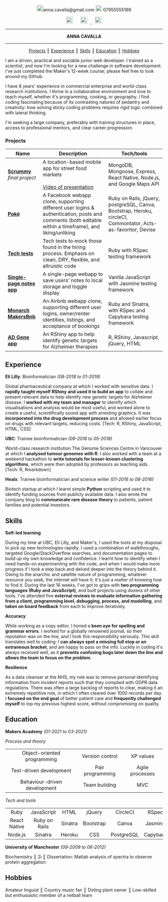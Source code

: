 <!DOCTYPE html>
<html lang="en">
<body>
<div align="center" ;>
<img src="https://www.iconpacks.net/icons/1/free-mail-icon-142-thumb.png" alt="mail" height="20" width="20"/>anna.cavalla@gmail.com <img src="https://i.pinimg.com/originals/ab/bf/1b/abbf1bfad107b77242957b1366d5bdb6.png" alt="phone" height="20" width="20"> 07955555169


<span align="justify"> <a href='https://www.linkedin.com/in/anna-cavalla-bb919ba3/'><img src="https://www.iconfinder.com/data/icons/free-social-icons/67/linkedin_circle_color-512.png" alt="linkedin" height="22" width="22" hspace="10"/></a> <a href='https://www.youtube.com/watch?v=ZS8sKxE3Hqk&t=13s'> <img src="https://i.pinimg.com/originals/46/02/cb/4602cbc18967da9c1eba7452905cd99b.png" alt="youtube" height="22" width="22" hspace="10"></a><a href='https://www.github.com/acavalla/'> <img src="https://www.clipartmax.com/png/middle/48-483031_github-logo-black-and-white-github-icon-vector.png" alt="github" height="22" width="22" hspace="10"/></a></span>

---

 **ANNA CAVALLA**

---


[Projects](#Projects) ║ [Experience](#experience) ║ [Skills](#skills) ║ [Education](#education) ║ [Hobbies](#hobbies)
</div>


I am a driven, practical and sociable junior web developer. I trained as a scientist, and now I'm looking for a new challenge in software development. I've just completed the Maker's 12-week course; please feel free to look around my Github.

I have 8 years' experience in commercial enterprise and world-class research institutions. I thrive in a collaborative environment and love to teach myself, whether it's programming, cooking, or geography. I find coding fascinating because of its contrasting natures of pedantry and creativity: how solving sticky coding problems requires rigid logic combined with lateral thinking.

I'm seeking a large company, preferably with training structures in place, access to professional mentors, and clear career progression.

### Projects

| Name           | Description     | Tech/tools     |
| ------- | ------------ | --------- |
|  <b>[Scrummy](https://github.com/acavalla/MarketFinder)</b> _final project_| A location-based mobile app for street food markets</br></br> [Video of presentation](https://www.youtube.com/watch?v=ZS8sKxE3Hqk&t=13s) | MongoDB, Mongoose, Express, React Native, Node.js, and Google Maps API |
| <b>[Poké](https://github.com/acavalla/acebook-poke)</b> | A Facebook webapp clone, supporting different user logins & authentication, posts and comments (both editable within a timeframe), and liking/unliking | Ruby on Rails, jQuery, postgreSQL, Canva, Bootstrap, Heroku, circleCI, Commontator, Acts-as-favoritor, Devise|
| <b>[Tech tests](https://github.com/acavalla/tech-tests)</b> | Tech tests to mock those found in the hiring process. Emphasis on clean, DRY, flexible, and altruistic code | Ruby with RSpec testing framework|
| <b>[Single-page notes app](https://github.com/acavalla/belarus)</b> | A single-page webapp to save users' notes to local storage and toggle display |Vanilla JavaScript with Jasmine testing framework|
| <b>[Monarch MakersBnb](https://github.com/acavalla/monarchmakersbnb)</b> | An Airbnb webapp clone, supporting different user logins, owner/renter identities, listings, and acceptance of bookings|Ruby and Sinatra, with RSpec and Capybara testing framework|
| <b>[AD Gene app](https://github.com/acavalla/ADgeneapp)</b> | An RShiny app to help identify genetic targets for Alzheimer therapies | R, RShiny, Javascript, jQuery, HTML |

## Experience

**Eli Lilly**: Bioinformatician _(08-2018 to 01-2019)_

Global pharmaceutical company at which I worked with sensitive data. I **rapidly taught myself RShiny and used it to build an app** to collate and present relevant data to help identify new genetic targets for Alzheimer disease. I **worked with my team and manager** to identify which visualisations and analysis would be most useful, and worked alone to create a useful, scientifically sound app with arresting graphics. It was **incorporated into the drug development process** and allowed earlier focus on drugs with relevant targets, reducing costs.
[Tech: R, RShiny, JavaScript, HTML, CSS]

**UBC**: Trainee bioinformatician _(09-2016 to 05-2018)_

World-class research institution The Genome Sciences Centre in Vancouver at which I **analysed tumour genomes with R**. I also worked with a team at a weekend hackathon to **write tutorials for lesser-known clustering algorithms**, which were then adopted by professors as teaching aids.
[Tech: R, Rmarkdown]

**Healx**: Trainee bioinformatician and science writer _(01-2016 to 08-2016)_

Biotech startup at which I learnt simple **Python** scripting and used it to identify funding sources from publicly available data. I also wrote the company blog to **communicate rare disease theory** to patients, patient families and potential investors.


## Skills

**Self-led learning**

During my time at UBC, Eli Lilly, and Maker's, I used the tools at my disposal to pick up new technologies rapidly. I used a combination of walkthroughs, targeted Google/StackOverflow searches, and documentation pages to build up my own knowledge and confidence. I learnt how to identify when I need hands-on experimenting with the code, and when I would make more progress if I took a step back and delved deeper into the theory behind it. Owing to the anarchic and satellite nature of programming, whatever resource you seek, the internet will have it; it's just a matter of knowing how to find it. During the last 16 weeks, I've got to grips with **two programming languages (Ruby and JavaScript)**, and built projects using dozens of other tools. I've attended five **external reviews to evaluate information gathering from a client, programming level, debugging, process, and modelling**, and **taken on board feedback** from each to improve iteratively.

**Accuracy**

While working as a copy editor, I honed a **keen eye for spelling and grammar errors**. I worked for a globally renowned journal, so their reputation was on the line, and I took this responsibility seriously. This skill translates well to coding: I **can always spot a missing full stop or an extraneous bracket**, and am happy to pass on the info. Luckily in coding it's always received well, as it **prevents confusing bugs later down the line and allows the team to focus on the problem**.

**Resilience**

As a data cleanser at the NHS, my role was to remove personal identifying information from incident reports such that they complied with GDPR data regulations. There was often a large backlog of reports to clear, making it an extremely repetitive role, in which I often cleared over 1000 records per day. I **focused on the end goal** of better patient care and **frequently challenged myself** to top my previous highest score, without compromising on quality.

## Education

**Makers Academy** _(01-2021 to 03-2021)_

_Process and theory_
<table>
    <tr>
        <td align="center">Object-oriented programming</td>
        <td align="center">Version control</td>
        <td align="center">XP values</td>
    </tr>
    <tr>
        <td align="center">Test-driven development</td>
        <td align="center">Pair programming</td>
        <td align="center">Agile processes</td>
    </tr>
    <tr>
        <td align="center">Behaviour-driven development</td>
        <td align="center">Team building</td>
        <td align="center">MVC</td>
    </tr>
</table>

_Tech and tools_
<table>
    <tr>
        <td align="center">Ruby</td>
        <td align="center">JavaScript</td>
        <td align="center">HTML</td>
        <td align="center">jQuery</td>
        <td align="center">CircleCI</td>
        <td align="center">RSpec</td>
    </tr>
    <tr>
        <td align="center">React Native</td>
        <td align="center">Ruby on Rails</td>
        <td align="center">Sinatra</td>
        <td align="center">Bootstrap</td>
        <td align="center">Canva</td>
        <td align="center">Jasmine</td>
    </tr>
    <tr>
        <td align="center">Node.js</td>
        <td align="center">Sinatra</td>
        <td align="center">Heroku</td>
        <td align="center">CSS</td>
        <td align="center">PostgreSQL</td>
        <td align="center">Capybara</td>
    </tr>
</table>

**University of Manchester** _(09-2009 to 06-2012)_

Biochemistry ║ 2i ║ Dissertation: Matlab analysis of spectra to observe protein aggregation


## Hobbies

Amateur linguist ║ Country music fan ║ Doting plant owner ║ Low-skilled but enthusiastic member of a netball team

</body>
</html>
